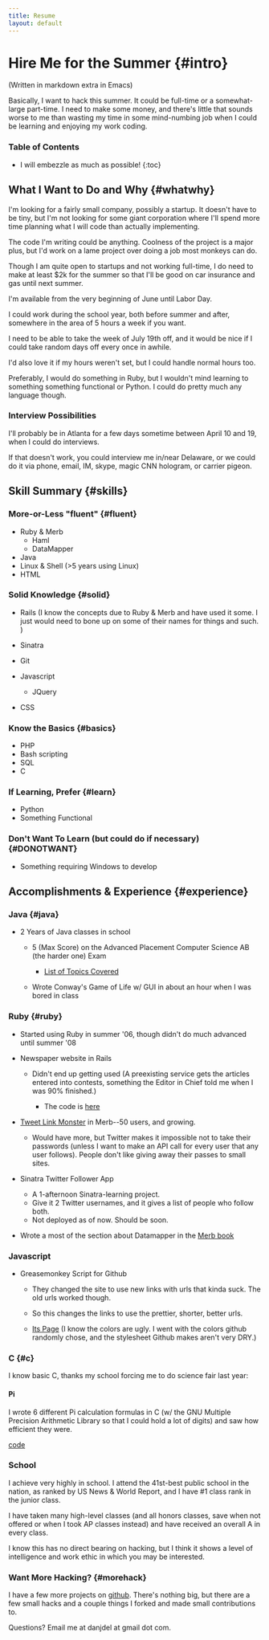 ```yaml
---
title: Resume
layout: default
---
```


Hire Me for the Summer         {#intro}
======================

(Written in markdown extra in Emacs)

Basically, I want to hack this summer. It could be full-time or a somewhat-large part-time. I need to make some money, and there's little that sounds worse to me than wasting my time in some mind-numbing job when I could be learning and enjoying my work coding. 

### Table of Contents

* I will embezzle as much as possible!
{:toc}

What I Want to Do and Why       {#whatwhy}
-------------------------

I'm looking for a fairly small company, possibly a startup. It doesn't have to be tiny, but I'm not looking for some giant corporation where I'll spend more time planning what I will code than actually implementing. 

The code I'm writing could be anything. Coolness of the project is a major plus, but I'd work on a lame project over doing a job most monkeys can do. 

Though I am quite open to startups and not working full-time, I do need to make at least $2k for the summer so that I'll be good on car insurance and gas until next summer. 

I'm available from the very beginning of June until Labor Day. 

I could work during the school year, both before summer and after, somewhere in the area of 5 hours a week if you want.  

I need to be able to take the week of July 19th off, and it would be nice if I could take random days off every once in awhile. 

I'd also love it if my hours weren't set, but I could handle normal hours too. 

Preferably, I would do something in Ruby, but I wouldn't mind learning to something something functional or Python. I could do pretty much any language though. 

### Interview Possibilities

I'll probably be in Atlanta for a few days sometime between April 10 and 19, when I could do interviews. 

If that doesn't work, you could interview me in/near Delaware, or we could do it via phone, email, IM, skype, magic CNN hologram, or carrier pigeon. 

Skill Summary  {#skills}
-------------

### More-or-Less "fluent" {#fluent}

* Ruby & Merb
  * Haml
  * DataMapper
* Java
* Linux & Shell (>5 years using Linux)
* HTML

### Solid Knowledge {#solid}

* Rails (I know the concepts due to Ruby & Merb and have used it some. I just would need to bone up on some of their names for things and such. )
* Sinatra
* Git
* Javascript

  * JQuery

* CSS

### Know the Basics {#basics}

* PHP
* Bash scripting
* SQL
* C

### If Learning, Prefer {#learn}

* Python
* Something Functional

### Don't Want To Learn (but could do if necessary) {#DONOTWANT}

* Something requiring Windows to develop


Accomplishments & Experience {#experience}
----------------------------

### Java {#java}

* 2 Years of Java classes in school

  * 5 (Max Score) on the Advanced Placement Computer Science AB (the harder one) Exam

    * [List of Topics Covered](http://en.wikipedia.org/wiki/AP_Computer_Science#Topic_Outline)
  * Wrote Conway's Game of Life w/ GUI in about an hour when I was bored in class

### Ruby {#ruby}

* Started using Ruby in summer '06, though didn't do much advanced until summer '08
* Newspaper website in Rails 

	* Didn't end up getting used (A preexisting service gets the articles entered into contests, something the Editor in Chief told me when I was 90% finished.)
	
		* The code is [here](https://github.com/jackowayed/bluestreak/tree)
		
* [Tweet Link Monster](http://tweetlinkmonster.com/) in Merb--50 users, and growing.

	* Would have more, but Twitter makes it impossible not to take their passwords (unless I want to make an API call for every user that any user follows). People don't like giving away their passes to small sites.
	
* Sinatra Twitter Follower App
  * A 1-afternoon Sinatra-learning project. 
  * Give it 2 Twitter usernames, and it gives a list of people who follow both. 
  * Not deployed as of now. Should be soon. 
* Wrote a most of the section about Datamapper in the [Merb book](http://book.merbist.com/) 

### Javascript

* Greasemonkey Script for Github

  * They changed the site to use new links with urls that kinda suck. The old urls worked though. 

  * So this changes the links to use the prettier, shorter, better urls. 
  
  * [Its Page](http://jackowayed.github.com/github-pretty-links/) (I know the colors are ugly. I went with the colors github randomly chose, and the stylesheet Github makes aren't very DRY.)


### C {#c}

I know basic C, thanks my school forcing me to do science fair last year: 

#### Pi

I wrote 6 different Pi calculation formulas in C (w/ the GNU Multiple Precision Arithmetic Library so that I could hold a lot of digits) and saw how efficient they were. 

[code](http://github.com/jackowayed/pi-calc/tree)

### School

I achieve very highly in school. I attend the 41st-best public school in the nation, as ranked by US News & World Report, and I have #1 class rank in the junior class.

I have taken many high-level classes (and all honors classes, save when not offered or when I took AP classes instead) and have received an overall A in every class. 

I know this has no direct bearing on hacking, but I think it shows a level of intelligence and work ethic in which you may be interested. 

### Want More Hacking? {#morehack}

I have a few more projects on [github](http://github.com/jackowayed). There's nothing big, but there are a few small hacks and a couple things I forked and made small contributions to. 

Questions? Email me at danjdel at gmail dot com. 

